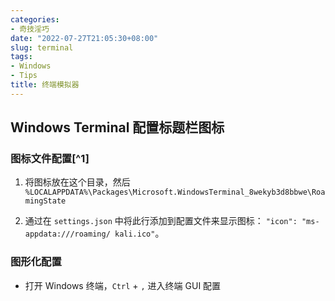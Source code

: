 ```yaml
---
categories:
- 奇技淫巧
date: "2022-07-27T21:05:30+08:00"
slug: terminal
tags:
- Windows
- Tips
title: 终端模拟器
---
```


## Windows Terminal 配置标题栏图标

### 图标文件配置[^1]

1. 将图标放在这个目录，然后 `%LOCALAPPDATA%\Packages\Microsoft.WindowsTerminal_8wekyb3d8bbwe\RoamingState`

2. 通过在 `settings.json` 中将此行添加到配置文件来显示图标：
   `"icon": "ms-appdata:///roaming/ kali.ico"`。

### 图形化配置

- 打开 Windows 终端，`Ctrl` + `,` 进入终端 GUI 配置
